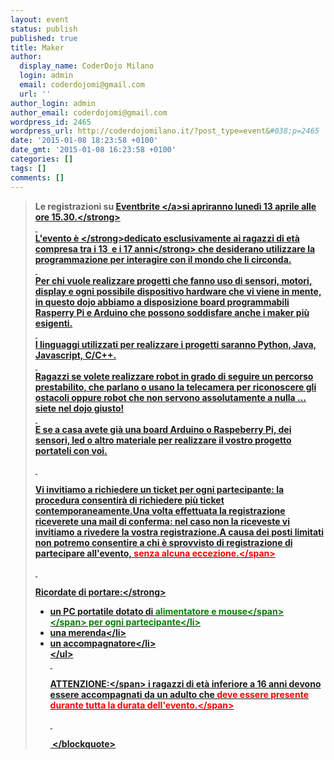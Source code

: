 ```yaml
---
layout: event
status: publish
published: true
title: Maker
author:
  display_name: CoderDojo Milano
  login: admin
  email: coderdojomi@gmail.com
  url: ''
author_login: admin
author_email: coderdojomi@gmail.com
wordpress_id: 2465
wordpress_url: http://coderdojomilano.it/?post_type=event&#038;p=2465
date: '2015-01-08 18:23:58 +0100'
date_gmt: '2015-01-08 16:23:58 +0100'
categories: []
tags: []
comments: []
---
```

<blockquote><strong>Le registrazioni su <a href="https:&#47;&#47;www.eventbrite.it&#47;e&#47;biglietti-maker-by-coderdojo-milano-wemake-16362527761" target="_blank">Eventbrite <&#47;a>si apriranno luned&igrave; 13 aprile alle ore 15.30.<&#47;strong><br />
&nbsp;<br />
L'evento &egrave;<strong>&nbsp;<&#47;strong><strong>dedicato esclusivamente ai ragazzi di et&agrave; compresa tra i 13 &nbsp;e i 17 anni<&#47;strong>&nbsp;che desiderano utilizzare la programmazione per interagire con il mondo che li circonda.<br />
&nbsp;<br />
Per chi vuole realizzare progetti che fanno uso di sensori, motori, display e ogni possibile dispositivo hardware che vi viene in mente, in questo dojo abbiamo a disposizione board programmabili Rasperry Pi e Arduino che possono soddisfare anche i maker pi&ugrave; esigenti.<br />
&nbsp;<br />
I linguaggi utilizzati per realizzare i progetti saranno Python, Java, Javascript, C&#47;C++.<br />
&nbsp;<br />
Ragazzi se volete realizzare robot in grado di seguire un percorso prestabilito, che parlano o usano la telecamera per riconoscere gli ostacoli oppure robot che non servono assolutamente a nulla &hellip; siete nel dojo giusto!<br />
&nbsp;<br />
E se a casa avete gi&agrave; una board Arduino o Raspeberry Pi, dei sensori, led o altro materiale per realizzare il vostro progetto portateli con voi.</p>
<p>&nbsp;</p>
<p>Vi invitiamo a richiedere&nbsp;un ticket per ogni partecipante: la procedura consentir&agrave; di richiedere pi&ugrave; ticket contemporaneamente.Una volta effettuata la registrazione riceverete una mail di conferma: nel caso non la riceveste vi invitiamo a rivedere la vostra registrazione.A causa dei posti limitati non potremo consentire a chi &egrave; sprovvisto di registrazione di partecipare all'evento,&nbsp;<span style="color: #ff0000;">senza alcuna eccezione.<&#47;span></p>
<p>&nbsp;</p>
<p><strong>Ricordate di portare:<&#47;strong></p>
<ul>
<li>un PC portatile dotato di&nbsp;<span style="font-weight: bold;"><span style="color: #008000;">alimentatore e mouse<&#47;span><&#47;span>&nbsp;per ogni partecipante<&#47;li>
<li>una merenda<&#47;li>
<li>un accompagnatore<&#47;li><br />
<&#47;ul><br />
&nbsp;</p>
<p><span style="font-weight: bold;">ATTENZIONE:<&#47;span>&nbsp;i ragazzi di et&agrave; inferiore a 16 anni devono essere accompagnati da un adulto che<span style="color: #ff0000;">&nbsp;deve essere presente durante tutta la durata dell'evento.<&#47;span></p>
<p>&nbsp;</p>
<p>&nbsp;<&#47;blockquote></p>
